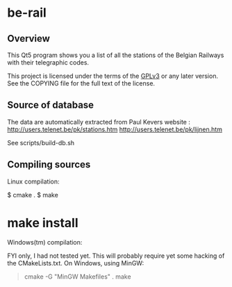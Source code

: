 # be-rail

## Overview

This Qt5 program shows you a list of all the stations of the
Belgian Railways with their telegraphic codes.

This project is licensed under the terms of the [GPLv3](https://www.gnu.org/licenses/gpl-3.0.en.html)
or any later version. See the COPYING file for the full text of the license.


## Source of database

The data are automatically extracted from Paul Kevers website :
http://users.telenet.be/pk/stations.htm
http://users.telenet.be/pk/lijnen.htm

See scripts/build-db.sh


## Compiling sources

Linux compilation:

$ cmake .
$ make
# make install


Windows(tm) compilation:

FYI only, I had not tested yet. This will probably require yet some hacking of
the CMakeLists.txt. On Windows, using MinGW:

> cmake -G "MinGW Makefiles" .
> make
